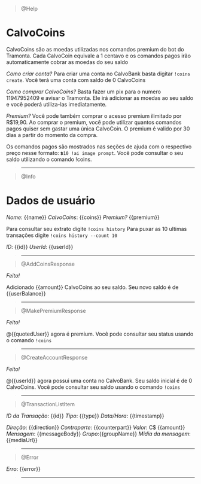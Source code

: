 > @Help

# CalvoCoins

CalvoCoins são as moedas utilizadas nos comandos premium do bot do Tramonta. Cada CalvoCoin equivale a 1 centavo e os comandos pagos irão automaticamente cobrar as moedas do seu saldo
<br>

_*Como criar conta?*_
Para criar uma conta no CalvoBank basta digitar `!coins create`. Você terá uma conta com saldo de 0 CalvoCoins
<br>

_*Como comprar CalvoCoins?*_
Basta fazer um pix para o numero 11947952409 e avisar o Tramonta. Ele irá adicionar as moedas ao seu saldo e você poderá utiliza-las imediatamente.
<br>

_*Premium?*_
Você pode também comprar o acesso premium ilimitado por R$19,90. Ao comprar o premium, você pode utilizar quantos comandos pagos quiser sem gastar uma única CalvoCoin. O premium é valido por 30 dias a partir do momento da compra.
<br>

Os comandos pagos são mostrados nas seções de ajuda com o respectivo preço nesse formato: `💲10 !ai image prompt`. Você pode consultar o seu saldo utilizando o comando !coins.

> ---

> @Info

# Dados de usuário

_*Nome*_: {{name}}
_*CalvoCoins*_: {{coins}}
_*Premium?*_ {{premium}}
<br>

Para consultar seu extrato digite `!coins history`
Para puxar as 10 ultimas transações digite `!coins history --count 10`
<br>

_*ID*_: {{id}}
_*UserId*_: {{userId}}

> ---

> @AddCoinsResponse

_*Feito!*_
<br>

Adicionado {{amount}} CalvoCoins ao seu saldo. Seu novo saldo é de {{userBalance}}

> ---

> @MakePremiumResponse

_*Feito!*_
<br>

@{{quotedUser}} agora é premium. Você pode consultar seu status usando o comando `!coins`

> ---

> @CreateAccountResponse

_*Feito!*_
<br>

@{{userId}} agora possui uma conta no CalvoBank. Seu saldo inicial é de 0 CalvoCoins. Você pode consultar seu saldo usando o comando `!coins`

> ---

> @TransactionListItem

_*ID da Transação*_: {{id}}
_*Tipo*_: {{type}}
_*Data/Hora*_: {{timestamp}}
<br>

_*Direção*_: {{direction}}
_*Contraparte*_: {{counterpart}}
_*Valor*_: C$ {{amount}}
_*Mensagem*_: {{messageBody}}
_*Grupo*_:{{groupName}}
_*Mídia da mensagem*_: {{mediaUrl}}

> ---

> @Error

_*Erro*_: {{error}}

> ---
